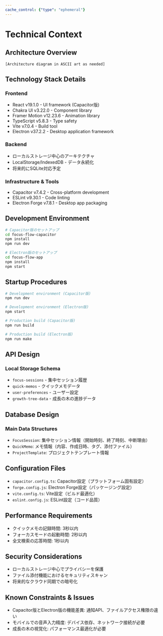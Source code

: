 ```yaml
---
cache_control: {"type": "ephemeral"}
---
```

# Technical Context

## Architecture Overview
```
[Architecture diagram in ASCII art as needed]
```

## Technology Stack Details
### Frontend
- React v19.1.0 - UI framework (Capacitor版)
- Chakra UI v3.22.0 - Component library
- Framer Motion v12.23.6 - Animation library
- TypeScript v5.8.3 - Type safety
- Vite v7.0.4 - Build tool
- Electron v37.2.2 - Desktop application framework

### Backend
- ローカルストレージ中心のアーキテクチャ
- LocalStorage/IndexedDB - データ永続化
- 将来的にSQLite対応予定

### Infrastructure & Tools
- Capacitor v7.4.2 - Cross-platform development
- ESLint v9.30.1 - Code linting
- Electron Forge v7.8.1 - Desktop app packaging

## Development Environment
```bash
# Capacitor版のセットアップ
cd focus-flow-capacitor
npm install
npm run dev

# Electron版のセットアップ
cd focus-flow-app
npm install
npm start
```

## Startup Procedures
```bash
# Development environment (Capacitor版)
npm run dev

# Development environment (Electron版)
npm start

# Production build (Capacitor版)
npm run build

# Production build (Electron版)
npm run make
```

## API Design
### Local Storage Schema
- `focus-sessions` - 集中セッション履歴
- `quick-memos` - クイックメモデータ
- `user-preferences` - ユーザー設定
- `growth-tree-data` - 成長の木の進捗データ

## Database Design
### Main Data Structures
- `FocusSession`: 集中セッション情報（開始時刻、終了時刻、中断理由）
- `QuickMemo`: メモ情報（内容、作成日時、タグ、添付ファイル）
- `ProjectTemplate`: プロジェクトテンプレート情報

## Configuration Files
- `capacitor.config.ts`: Capacitor設定（プラットフォーム固有設定）
- `forge.config.js`: Electron Forge設定（パッケージング設定）
- `vite.config.ts`: Vite設定（ビルド最適化）
- `eslint.config.js`: ESLint設定（コード品質）

## Performance Requirements
- クイックメモの記録時間: 3秒以内
- フォーカスモードの起動時間: 2秒以内
- 全文検索の応答時間: 1秒以内

## Security Considerations
- ローカルストレージ中心でプライバシーを保護
- ファイル添付機能におけるセキュリティスキャン
- 将来的なクラウド同期での暗号化

## Known Constraints & Issues
- Capacitor版とElectron版の機能差異: 通知API、ファイルアクセス権限の違い
- モバイルでの音声入力精度: デバイス依存、ネットワーク接続が必要
- 成長の木の視覚化: パフォーマンス最適化が必要